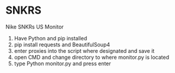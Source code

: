 # SNKRS
Nike SNKRs US Monitor

1) Have Python and pip installed
2) pip install requests and BeautifulSoup4
3) enter proxies into the script where designated and save it
4) open CMD and change directory to where monitor.py is located
5) type Python monitor.py and press enter
